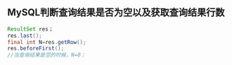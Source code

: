## MySQL判断查询结果是否为空以及获取查询结果行数

```java
ResultSet res；
res.last();
final int N=res.getRow();
res.beforeFirst();
//当查询结果是空的时候，N=0；
```

